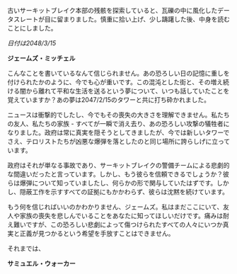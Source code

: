 古いサーキットブレイク本部の残骸を探索していると、瓦礫の中に風化したデータスレートが目に留まりました。慎重に拾い上げ、少し躊躇した後、中身を読むことにしました。

_日付は2048/3/15_

**ジェームズ・ミッチェル**

こんなことを書いているなんて信じられません。あの恐ろしい日の記憶に重しを付けられたかのように、今でも心が重いです。この混沌とした街と、その増え続ける闇から離れて平和な生活を送るという夢について、いつも話していたことを覚えていますか？あの夢は2047/2/15のタワーと共に打ち砕かれました。

ニュースは衝撃的でしたし、今でもその喪失の大きさを理解できません。私たちの友人、私たちの家族 - すべてが一瞬で消え去り、あの恐ろしい攻撃の犠牲者になりました。政府は常に真実を隠そうとしてきましたが、今では新しいタワーでさえ、テロリストたちが凶悪な爆弾を落としたのと同じ場所に誇らしげに立っています。

政府はそれが単なる事故であり、サーキットブレイクの警備チームによる悲劇的な間違いだったと言っています。しかし、もう彼らを信頼できるでしょうか？彼らは爆弾について知っていましたし、何らかの形で関与していたはずです。しかし、隠蔽工作を示すすべての証拠にもかかわらず、彼らは沈黙を続けています。

もう何を信じればいいのかわかりません、ジェームズ。私はまだここにいて、友人や家族の喪失を悲しんでいることをあなたに知ってほしいだけです。痛みは耐え難いですが、この恐ろしい悲劇によって傷つけられたすべての人々にいつか真実と正義が見つかるという希望を手放すことはできません。

それまでは、

**サミュエル・ウォーカー**
